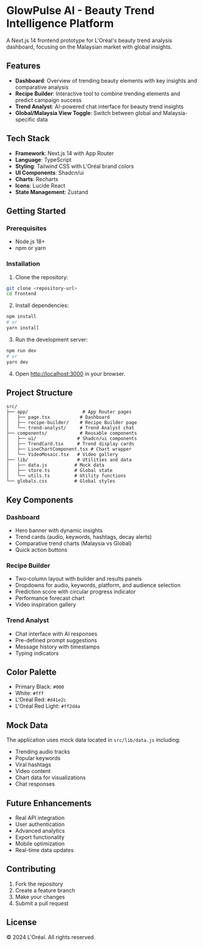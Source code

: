 # GlowPulse AI - Beauty Trend Intelligence Platform

A Next.js 14 frontend prototype for L'Oréal's beauty trend analysis dashboard, focusing on the Malaysian market with global insights.

## Features

- **Dashboard**: Overview of trending beauty elements with key insights and comparative analysis
- **Recipe Builder**: Interactive tool to combine trending elements and predict campaign success
- **Trend Analyst**: AI-powered chat interface for beauty trend insights
- **Global/Malaysia View Toggle**: Switch between global and Malaysia-specific data

## Tech Stack

- **Framework**: Next.js 14 with App Router
- **Language**: TypeScript
- **Styling**: Tailwind CSS with L'Oréal brand colors
- **UI Components**: Shadcn/ui
- **Charts**: Recharts
- **Icons**: Lucide React
- **State Management**: Zustand

## Getting Started

### Prerequisites

- Node.js 18+ 
- npm or yarn

### Installation

1. Clone the repository:
```bash
git clone <repository-url>
cd frontend
```

2. Install dependencies:
```bash
npm install
# or
yarn install
```

3. Run the development server:
```bash
npm run dev
# or
yarn dev
```

4. Open [http://localhost:3000](http://localhost:3000) in your browser.

## Project Structure

```
src/
├── app/                    # App Router pages
│   ├── page.tsx           # Dashboard
│   ├── recipe-builder/    # Recipe Builder page
│   └── trend-analyst/     # Trend Analyst chat
├── components/            # Reusable components
│   ├── ui/               # Shadcn/ui components
│   ├── TrendCard.tsx     # Trend display cards
│   ├── LineChartComponent.tsx # Chart wrapper
│   └── VideoMosaic.tsx   # Video gallery
├── lib/                  # Utilities and data
│   ├── data.js          # Mock data
│   ├── store.ts         # Global state
│   └── utils.ts         # Utility functions
└── globals.css          # Global styles
```

## Key Components

### Dashboard
- Hero banner with dynamic insights
- Trend cards (audio, keywords, hashtags, decay alerts)
- Comparative trend charts (Malaysia vs Global)
- Quick action buttons

### Recipe Builder
- Two-column layout with builder and results panels
- Dropdowns for audio, keywords, platform, and audience selection
- Prediction score with circular progress indicator
- Performance forecast chart
- Video inspiration gallery

### Trend Analyst
- Chat interface with AI responses
- Pre-defined prompt suggestions
- Message history with timestamps
- Typing indicators

## Color Palette

- Primary Black: `#000`
- White: `#fff`
- L'Oréal Red: `#d41e2c`
- L'Oréal Red Light: `#ff2d4a`

## Mock Data

The application uses mock data located in `src/lib/data.js` including:
- Trending audio tracks
- Popular keywords
- Viral hashtags
- Video content
- Chart data for visualizations
- Chat responses

## Future Enhancements

- Real API integration
- User authentication
- Advanced analytics
- Export functionality
- Mobile optimization
- Real-time data updates

## Contributing

1. Fork the repository
2. Create a feature branch
3. Make your changes
4. Submit a pull request

## License

© 2024 L'Oréal. All rights reserved.
